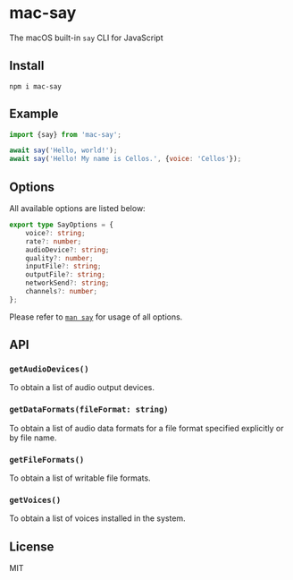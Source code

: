 # mac-say

The macOS built-in `say` CLI for JavaScript

## Install

```shell
npm i mac-say
```

## Example

```javascript
import {say} from 'mac-say';

await say('Hello, world!');
await say('Hello! My name is Cellos.', {voice: 'Cellos'});
```

## Options

All available options are listed below:

```typescript
export type SayOptions = {
	voice?: string;
	rate?: number;
	audioDevice?: string;
	quality?: number;
	inputFile?: string;
	outputFile?: string;
	networkSend?: string;
	channels?: number;
};
```

Please refer to [`man say`](https://www.unix.com/man-page/osx/1/say/) for usage of all options.

## API

### `getAudioDevices()`

To obtain a list of audio output devices.

### `getDataFormats(fileFormat: string)`

To obtain a list of audio data formats for a file format specified explicitly or by file name.

### `getFileFormats()`

To obtain a list of writable file formats.

### `getVoices()`

To obtain a list of voices installed in the system.

## License

MIT
